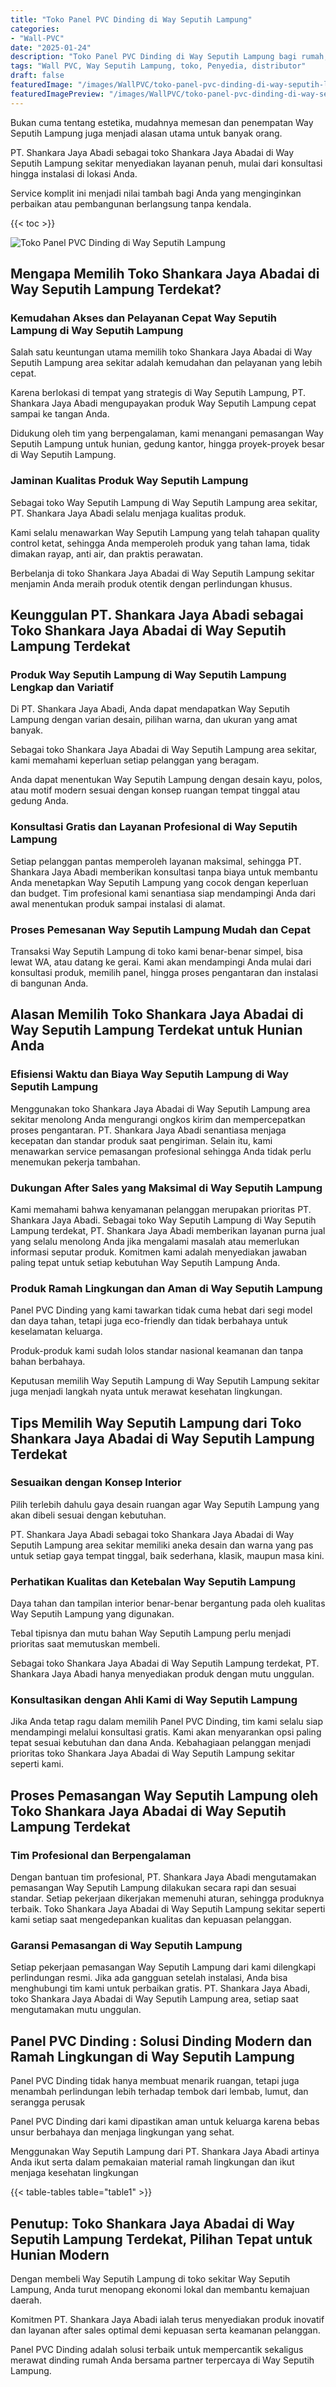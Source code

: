 ```yaml
---
title: "Toko Panel PVC Dinding di Way Seputih Lampung"
categories:
- "Wall-PVC"
date: "2025-01-24"
description: "Toko Panel PVC Dinding di Way Seputih Lampung bagi rumah, kantor, serta toko. Material berkualitas, pilihan motif, variasi warna elegan, dengan servis penempatan ditangani oleh teknisi ahli dan garansi resmi!|Jasa penjualan Panel PVC Dinding di Way Seputih Lampung untuk kebutuhan tempat tinggal, perkantoran, maupun toko, beserta produk unggulan dan penempatan oleh teknisi profesional dan garansi resmi.|Pilihan Panel PVC Dinding di Way Seputih Lampung yang andal untuk tempat tinggal, perkantoran, dan toko, bersama produk berkualitas dan penempatan oleh tim profesional dan kepastian resmi.|Penyediaan Panel PVC Dinding di Way Seputih Lampung untuk tempat tinggal, office, dan gerai, beserta panel terbaik dan penempatan oleh tenaga ahli ahli, dilengkapi beserta garansi resmi.}"
tags: "Wall PVC, Way Seputih Lampung, toko, Penyedia, distributor"
draft: false
featuredImage: "/images/WallPVC/toko-panel-pvc-dinding-di-way-seputih-lampung.png"
featuredImagePreview: "/images/WallPVC/toko-panel-pvc-dinding-di-way-seputih-lampung.png"
---
```


Bukan cuma tentang estetika, mudahnya memesan dan penempatan Way Seputih Lampung juga menjadi alasan utama untuk banyak orang.

PT. Shankara Jaya Abadi sebagai toko Shankara Jaya Abadai di Way Seputih Lampung sekitar menyediakan layanan penuh, mulai dari konsultasi hingga instalasi di lokasi Anda.

Service komplit ini menjadi nilai tambah bagi Anda yang menginginkan perbaikan atau pembangunan berlangsung tanpa kendala.

{{< toc >}}

![Toko Panel PVC Dinding di Way Seputih Lampung](/images/Wall-PVC/Toko-Panel-PVC-Dinding-di-Way-Seputih-Lampung.png)

## Mengapa Memilih Toko Shankara Jaya Abadai di Way Seputih Lampung Terdekat?

### Kemudahan Akses dan Pelayanan Cepat Way Seputih Lampung di Way Seputih Lampung

Salah satu keuntungan utama memilih toko Shankara Jaya Abadai di Way Seputih Lampung area sekitar adalah kemudahan dan pelayanan yang lebih cepat.

Karena berlokasi di tempat yang strategis di Way Seputih Lampung, PT. Shankara Jaya Abadi mengupayakan produk Way Seputih Lampung cepat sampai ke tangan Anda.

Didukung oleh tim yang berpengalaman, kami menangani pemasangan Way Seputih Lampung untuk hunian, gedung kantor, hingga proyek-proyek besar di Way Seputih Lampung.

### Jaminan Kualitas Produk Way Seputih Lampung

Sebagai toko Way Seputih Lampung di Way Seputih Lampung area sekitar, PT. Shankara Jaya Abadi selalu menjaga kualitas produk.

Kami selalu menawarkan Way Seputih Lampung yang telah tahapan quality control ketat, sehingga Anda memperoleh produk yang tahan lama, tidak dimakan rayap, anti air, dan praktis perawatan.

Berbelanja di toko Shankara Jaya Abadai di Way Seputih Lampung sekitar menjamin Anda meraih produk otentik dengan perlindungan khusus.

## Keunggulan PT. Shankara Jaya Abadi sebagai Toko Shankara Jaya Abadai di Way Seputih Lampung Terdekat

### Produk Way Seputih Lampung di Way Seputih Lampung Lengkap dan Variatif

Di PT. Shankara Jaya Abadi, Anda dapat mendapatkan Way Seputih Lampung dengan varian desain, pilihan warna, dan ukuran yang amat banyak.

Sebagai toko Shankara Jaya Abadai di Way Seputih Lampung area sekitar, kami memahami keperluan setiap pelanggan yang beragam.

Anda dapat menentukan Way Seputih Lampung dengan desain kayu, polos, atau motif modern sesuai dengan konsep ruangan tempat tinggal atau gedung Anda.

### Konsultasi Gratis dan Layanan Profesional di Way Seputih Lampung

Setiap pelanggan pantas memperoleh layanan maksimal, sehingga PT. Shankara Jaya Abadi memberikan konsultasi tanpa biaya untuk membantu Anda menetapkan Way Seputih Lampung yang cocok dengan keperluan dan budget. Tim profesional kami senantiasa siap mendampingi Anda dari awal menentukan produk sampai instalasi di alamat.

### Proses Pemesanan Way Seputih Lampung Mudah dan Cepat

Transaksi Way Seputih Lampung di toko kami benar-benar simpel, bisa lewat WA, atau datang ke gerai. Kami akan mendampingi Anda mulai dari konsultasi produk, memilih panel, hingga proses pengantaran dan instalasi di bangunan Anda.

## Alasan Memilih Toko Shankara Jaya Abadai di Way Seputih Lampung Terdekat untuk Hunian Anda

### Efisiensi Waktu dan Biaya Way Seputih Lampung di Way Seputih Lampung

Menggunakan toko Shankara Jaya Abadai di Way Seputih Lampung area sekitar menolong Anda mengurangi ongkos kirim dan mempercepatkan proses pengantaran. PT. Shankara Jaya Abadi senantiasa menjaga kecepatan dan standar produk saat pengiriman. Selain itu, kami menawarkan service pemasangan profesional sehingga Anda tidak perlu menemukan pekerja tambahan.

### Dukungan After Sales yang Maksimal di Way Seputih Lampung

Kami memahami bahwa kenyamanan pelanggan merupakan prioritas PT. Shankara Jaya Abadi. Sebagai toko Way Seputih Lampung di Way Seputih Lampung terdekat, PT. Shankara Jaya Abadi memberikan layanan purna jual yang selalu menolong Anda jika mengalami masalah atau memerlukan informasi seputar produk. Komitmen kami adalah menyediakan jawaban paling tepat untuk setiap kebutuhan Way Seputih Lampung Anda.

### Produk Ramah Lingkungan dan Aman di Way Seputih Lampung

 Panel PVC Dinding  yang kami tawarkan tidak cuma hebat dari segi model dan daya tahan, tetapi juga eco-friendly dan tidak berbahaya untuk keselamatan keluarga.

Produk-produk kami sudah lolos standar nasional keamanan dan tanpa bahan berbahaya.

Keputusan memilih Way Seputih Lampung di Way Seputih Lampung sekitar juga menjadi langkah nyata untuk merawat kesehatan lingkungan.

## Tips Memilih Way Seputih Lampung dari Toko Shankara Jaya Abadai di Way Seputih Lampung Terdekat

### Sesuaikan dengan Konsep Interior 

Pilih terlebih dahulu gaya desain ruangan agar Way Seputih Lampung yang akan dibeli sesuai dengan kebutuhan.

PT. Shankara Jaya Abadi sebagai toko Shankara Jaya Abadai di Way Seputih Lampung area sekitar memiliki aneka desain dan warna yang pas untuk setiap gaya tempat tinggal, baik sederhana, klasik, maupun masa kini.

### Perhatikan Kualitas dan Ketebalan Way Seputih Lampung

Daya tahan dan tampilan interior benar-benar bergantung pada oleh kualitas Way Seputih Lampung yang digunakan.

Tebal tipisnya dan mutu bahan Way Seputih Lampung perlu menjadi prioritas saat memutuskan membeli.

Sebagai toko Shankara Jaya Abadai di Way Seputih Lampung terdekat, PT. Shankara Jaya Abadi hanya menyediakan produk dengan mutu unggulan.

### Konsultasikan dengan Ahli Kami di Way Seputih Lampung

Jika Anda tetap ragu dalam memilih Panel PVC Dinding, tim kami selalu siap mendampingi melalui konsultasi gratis. Kami akan menyarankan opsi paling tepat sesuai kebutuhan dan dana Anda. Kebahagiaan pelanggan menjadi prioritas toko Shankara Jaya Abadai di Way Seputih Lampung sekitar seperti kami.

## Proses Pemasangan Way Seputih Lampung oleh Toko Shankara Jaya Abadai di Way Seputih Lampung Terdekat

### Tim Profesional dan Berpengalaman

Dengan bantuan tim profesional, PT. Shankara Jaya Abadi mengutamakan pemasangan Way Seputih Lampung dilakukan secara rapi dan sesuai standar. Setiap pekerjaan dikerjakan memenuhi aturan, sehingga produknya terbaik. Toko Shankara Jaya Abadai di Way Seputih Lampung sekitar seperti kami setiap saat mengedepankan kualitas dan kepuasan pelanggan.

### Garansi Pemasangan di Way Seputih Lampung

Setiap pekerjaan pemasangan Way Seputih Lampung dari kami dilengkapi perlindungan resmi. Jika ada gangguan setelah instalasi, Anda bisa menghubungi tim kami untuk perbaikan gratis. PT. Shankara Jaya Abadi, toko Shankara Jaya Abadai di Way Seputih Lampung area, setiap saat mengutamakan mutu unggulan.

##  Panel PVC Dinding : Solusi Dinding Modern dan Ramah Lingkungan di Way Seputih Lampung

 Panel PVC Dinding  tidak hanya membuat menarik ruangan, tetapi juga menambah perlindungan lebih terhadap tembok dari lembab, lumut, dan serangga perusak

 Panel PVC Dinding  dari kami dipastikan aman untuk keluarga karena bebas unsur berbahaya dan menjaga lingkungan yang sehat.

Menggunakan Way Seputih Lampung dari PT. Shankara Jaya Abadi artinya Anda ikut serta dalam pemakaian material ramah lingkungan dan ikut menjaga kesehatan lingkungan

{{< table-tables table="table1" >}}

## Penutup: Toko Shankara Jaya Abadai di Way Seputih Lampung Terdekat, Pilihan Tepat untuk Hunian Modern

Dengan membeli Way Seputih Lampung di toko sekitar Way Seputih Lampung, Anda turut menopang ekonomi lokal dan membantu kemajuan daerah.

Komitmen PT. Shankara Jaya Abadi ialah terus menyediakan produk inovatif dan layanan after sales optimal demi kepuasan serta keamanan pelanggan.

 Panel PVC Dinding  adalah solusi terbaik untuk mempercantik sekaligus merawat dinding rumah Anda bersama partner terpercaya di Way Seputih Lampung.
